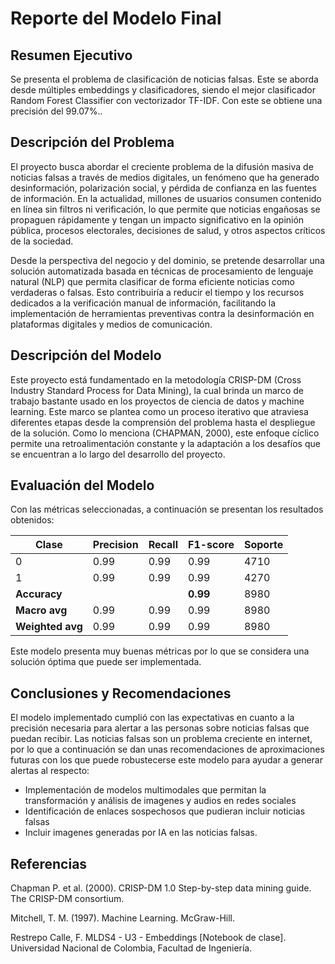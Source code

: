 
# Reporte del Modelo Final

## Resumen Ejecutivo

Se presenta el problema de clasificación de noticias falsas. Este se aborda desde múltiples embeddings y clasificadores, siendo el mejor clasificador Random Forest Classifier con vectorizador TF-IDF. Con este se obtiene una precisión del 99.07%..

## Descripción del Problema

El proyecto busca abordar el creciente problema de la difusión masiva de noticias falsas a través de medios digitales, un fenómeno que ha generado desinformación, polarización social, y pérdida de confianza en las fuentes de información. En la actualidad, millones de usuarios consumen contenido en línea sin filtros ni verificación, lo que permite que noticias engañosas se propaguen rápidamente y tengan un impacto significativo en la opinión pública, procesos electorales, decisiones de salud, y otros aspectos críticos de la sociedad.

Desde la perspectiva del negocio y del dominio, se pretende desarrollar una solución automatizada basada en técnicas de procesamiento de lenguaje natural (NLP) que permita clasificar de forma eficiente noticias como verdaderas o falsas. Esto contribuiría a reducir el tiempo y los recursos dedicados a la verificación manual de información, facilitando la implementación de herramientas preventivas contra la desinformación en plataformas digitales y medios de comunicación.

## Descripción del Modelo

Este proyecto está fundamentado en la metodología CRISP-DM (Cross Industry Standard Process for Data Mining), la cual brinda un marco de trabajo bastante usado en los proyectos de ciencia de datos y machine learning. Este marco se plantea como un proceso iterativo que atraviesa diferentes etapas desde la comprensión del problema hasta el despliegue de la solución. Como lo menciona (CHAPMAN, 2000), este enfoque cíclico permite una retroalimentación constante y la adaptación a los desafíos que se encuentran a lo largo del desarrollo del proyecto.

## Evaluación del Modelo

Con las métricas seleccionadas, a continuación se presentan los resultados obtenidos:


| Clase | Precision | Recall | F1-score | Soporte |
|-------|-----------|--------|----------|---------|
| 0     | 0.99      | 0.99   | 0.99     | 4710    |
| 1     | 0.99      | 0.99   | 0.99     | 4270    |
| **Accuracy**     |         |         | **0.99** | 8980    |
| **Macro avg**    | 0.99    | 0.99    | 0.99     | 8980    |
| **Weighted avg** | 0.99    | 0.99    | 0.99     | 8980    |

Este modelo presenta muy buenas métricas por lo que se considera una solución óptima que puede ser implementada.

## Conclusiones y Recomendaciones

El modelo implementado cumplió con las expectativas en cuanto a la precisión necesaria para alertar a las personas sobre noticias falsas que puedan recibir.
Las noticias falsas son un problema creciente en internet, por lo que a continuación se dan unas recomendaciones de aproximaciones futuras con los que puede robustecerse este modelo para ayudar a generar alertas al respecto:
- Implementación de modelos multimodales que permitan la transformación y análisis de imagenes y audios en redes sociales
- Identificación de enlaces sospechosos que pudieran incluir noticias falsas
- Incluir imagenes generadas por IA en las noticias falsas.

## Referencias

Chapman P. et al. (2000). CRISP-DM 1.0 Step-by-step data mining guide. The CRISP-DM consortium.

Mitchell, T. M. (1997). Machine Learning. McGraw-Hill.

Restrepo Calle, F. MLDS4 - U3 - Embeddings [Notebook de clase]. Universidad Nacional de Colombia, Facultad de Ingeniería.
